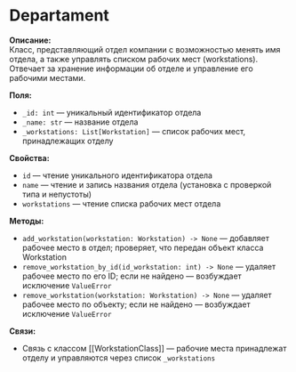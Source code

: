 # Departament

**Описание:**  
Класс, представляющий отдел компании с возможностью менять имя отдела, а также управлять списком рабочих мест (workstations). Отвечает за хранение информации об отделе и управление его рабочими местами.

**Поля:**

- `_id: int` — уникальный идентификатор отдела
- `_name: str` — название отдела
- `_workstations: List[Workstation]` — список рабочих мест, принадлежащих отделу

**Свойства:**
- `id` — чтение уникального идентификатора отдела
- `name` — чтение и запись названия отдела (установка с проверкой типа и непустоты)
- `workstations` — чтение списка рабочих мест отдела

**Методы:**
- `add_workstation(workstation: Workstation) -> None` — добавляет рабочее место в отдел; проверяет, что передан объект класса Workstation
- `remove_workstation_by_id(id_workstation: int) -> None` — удаляет рабочее место по его ID; если не найдено — возбуждает исключение `ValueError`
- `remove_workstation(workstation: Workstation) -> None` — удаляет рабочее место по объекту; если не найдено — возбуждает исключение `ValueError`

**Связи:**
- Связь с классом [[WorkstationClass]] — рабочие места принадлежат отделу и управляются через список `_workstations`

